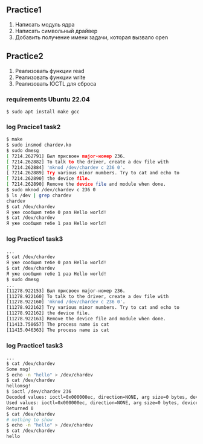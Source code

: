 ## Practice1

1. Написать модуль ядра
2. Написать символьный драйвер
3. Добавить получение имени задачи, которая вызвало open

## Practice2

1. Реализовать функции read
2. Реализовать функции write
3. Реализовать IOCTL для сброса



### requirements Ubuntu 22.04

```
$ sudo apt install make gcc
```

### log Pracice1 task2
```bash
$ make
$ sudo insmod chardev.ko
$ sudo dmesg
[ 7214.262791] Был присвоен major-номер 236.
[ 7214.262882] To talk to the driver, create a dev file with
[ 7214.262884] 'mknod /dev/chardev c 236 0'.
[ 7214.262889] Try various minor numbers. Try to cat and echo to
[ 7214.262890] the device file.
[ 7214.262890] Remove the device file and module when done.
$ sudo mknod /dev/chardev c 236 0
$ ls /dev | grep chardev
chardev
$ cat /dev/chardev 
Я уже сообщил тебе 0 раз Hello world!
$ cat /dev/chardev 
Я уже сообщил тебе 1 раз Hello world!
```

### log Practice1 task3
```bash
...
$ cat /dev/chardev 
Я уже сообщил тебе 0 раз Hello world!
$ cat /dev/chardev 
Я уже сообщил тебе 1 раз Hello world!
$ sudo dmesg 
...
[11278.922153] Был присвоен major-номер 236.
[11278.922160] To talk to the driver, create a dev file with
[11278.922160] 'mknod /dev/chardev c 236 0'.
[11278.922162] Try various minor numbers. Try to cat and echo to
[11278.922162] the device file.
[11278.922163] Remove the device file and module when done.
[11413.758657] The process name is cat
[11415.046363] The process name is cat
```

### log Practice1 task3
```bash
...
$ cat /dev/chardev 
Some msg!
$ echo -n "hello" > /dev/chardev 
$ cat /dev/chardev 
hellomsg!
$ ioctl /dev/chardev 236
Decoded values: ioctl=0x000000ec, direction=NONE, arg size=0 bytes, device number=0x00, function number=236
Used values: ioctl=0x000000ec, direction=NONE, arg size=0 bytes, device number=0x00, function number=236
Returned 0
$ cat /dev/chardev 
# nothing to show
$ echo -n "hello" > /dev/chardev 
$ cat /dev/chardev 
hello
```

